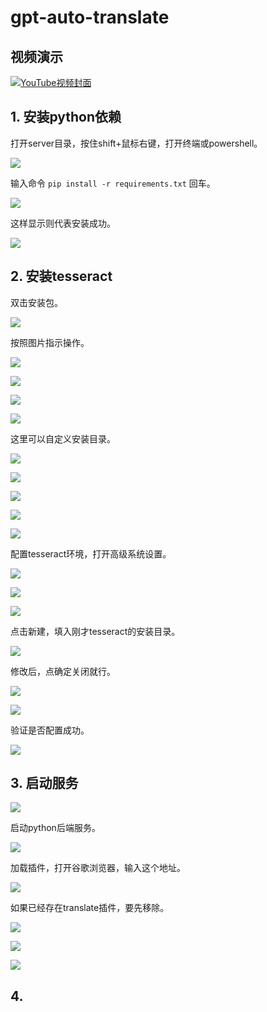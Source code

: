# gpt-auto-translate

## 视频演示
[![YouTube视频封面](https://img.youtube.com/vi/gyirDtuC_mw/0.jpg)](https://youtu.be/gyirDtuC_mw)



## 1. 安装python依赖

打开server目录，按住shift+鼠标右键，打开终端或powershell。

![](../assets/gpt-auto-translate/1.png)

输入命令 `pip install -r requirements.txt` 回车。

![](../assets/gpt-auto-translate/2.png)

这样显示则代表安装成功。

![](../assets/gpt-auto-translate/3.png)

## 2. 安装tesseract

双击安装包。

![](../assets/gpt-auto-translate/4.png)

按照图片指示操作。

![](../assets/gpt-auto-translate/5.png)

![](../assets/gpt-auto-translate/6.png)

![](../assets/gpt-auto-translate/7.png)

![](../assets/gpt-auto-translate/8.png)

这里可以自定义安装目录。

![](../assets/gpt-auto-translate/9.png)

![](../assets/gpt-auto-translate/10.png)

![](../assets/gpt-auto-translate/11.png)

![](../assets/gpt-auto-translate/12.png)

![](../assets/gpt-auto-translate/13.png)

配置tesseract环境，打开高级系统设置。

![](../assets/gpt-auto-translate/14.png)

![](../assets/gpt-auto-translate/15.png)

![](../assets/gpt-auto-translate/16.png)

点击新建，填入刚才tesseract的安装目录。

![](../assets/gpt-auto-translate/17.png)

修改后，点确定关闭就行。

![](../assets/gpt-auto-translate/18.png)

![](../assets/gpt-auto-translate/19.png)

验证是否配置成功。

![](../assets/gpt-auto-translate/20.png)

## 3. 启动服务

![](../assets/gpt-auto-translate/21.png)

启动python后端服务。

![](../assets/gpt-auto-translate/22.png)

加载插件，打开谷歌浏览器，输入这个地址。

![](../assets/gpt-auto-translate/23.png)

如果已经存在translate插件，要先移除。

![](../assets/gpt-auto-translate/24.png)

![](../assets/gpt-auto-translate/25.png)

![](../assets/gpt-auto-translate/26.png)

## 4.

